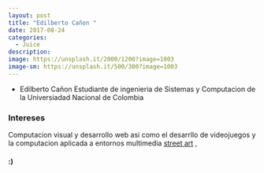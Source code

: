 ```yaml
---
layout: post
title: "Edilberto Cañon "
date: 2017-08-24
categories:
  - Juice
description:
image: https://unsplash.it/2000/1200?image=1003
image-sm: https://unsplash.it/500/300?image=1003
---
```



<ul>
  <li>Edilberto Cañon Estudiante de ingenieria de Sistemas y Computacion de la Universiadad Nacional de Colombia</li>

</ul>


<h3>Intereses</h3>
Computacion visual y desarrollo web asi como el desarrllo de videojuegos y la computacion aplicada a entornos multimedia <a href="#">street art</a> ,


<blockquote>

  <cite></cite>
</blockquote>

<h4>:)</h4>
